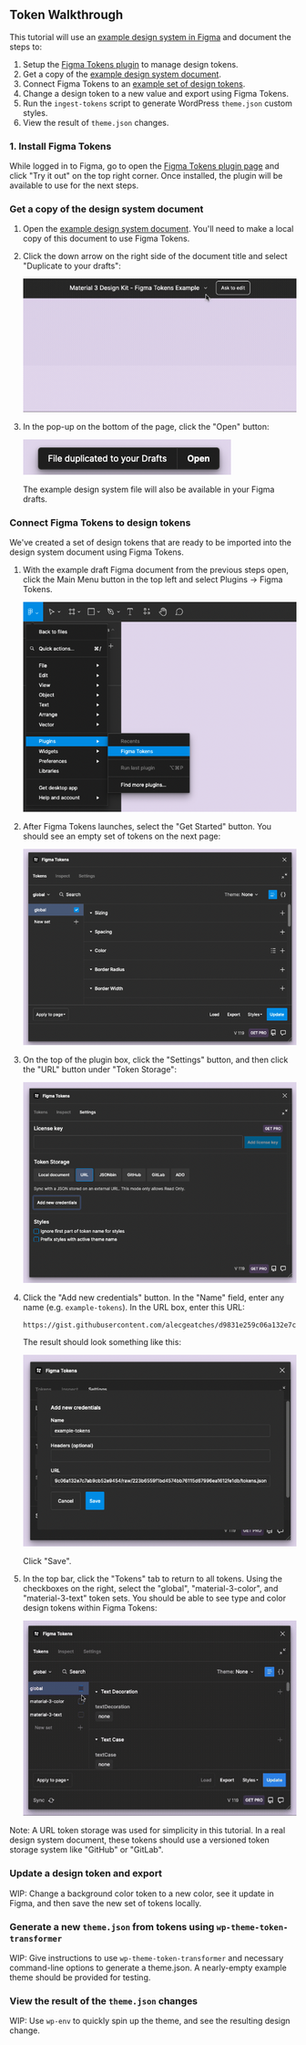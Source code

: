 ## Token Walkthrough

This tutorial will use an [example design system in Figma][example-figma-document] and document the steps to:

1. Setup the [Figma Tokens plugin][figma-tokens-plugin] to manage design tokens.
2. Get a copy of the [example design system document][example-figma-document].
3. Connect Figma Tokens to an [example set of design tokens][example-tokens].
4. Change a design token to a new value and export using Figma Tokens.
5. Run the `ingest-tokens` script to generate WordPress `theme.json` custom styles.
6. View the result of `theme.json` changes.

### 1. Install Figma Tokens

While logged in to Figma, go to open the [Figma Tokens plugin page][figma-tokens-plugin] and click "Try it out" on the top right corner. Once installed, the plugin will be available to use for the next steps.

### Get a copy of the design system document

1. Open the [example design system document][example-figma-document]. You'll need to make a local copy of this document to use Figma Tokens.

2. Click the down arrow on the right side of the document title and select "Duplicate to your drafts":

    ![Duplicate to your drafts menu option][gif-duplicate-to-drafts]

3. In the pop-up on the bottom of the page, click the "Open" button:

    ![File duplicated to your Drafts pop-up][image-open-duplicate]

    The example design system file will also be available in your Figma drafts.

### Connect Figma Tokens to design tokens

We've created a set of design tokens that are ready to be imported into the design system document using Figma Tokens.

1. With the example draft Figma document from the previous steps open, click the Main Menu button in the top left and select Plugins -> Figma Tokens.

    ![Figma Tokens plugin launch via menu][image-open-figma-tokens]

2. After Figma Tokens launches, select the "Get Started" button. You should see an empty set of tokens on the next page:

    ![Empty Figma Tokens plugin page][image-figma-tokens-empty]

3. On the top of the plugin box, click the "Settings" button, and then click the "URL" button under "Token Storage":

    ![Figma URL Token Storage settings section][image-figma-tokens-settings-url]

4. Click the "Add new credentials" button. In the "Name" field, enter any name (e.g. `example-tokens`). In the URL box, enter this URL:

    ```
    https://gist.githubusercontent.com/alecgeatches/d9831e259c06a132e7c7ab9cb52e9454/raw/223b6559f1bd4574bb76115d67996ea1612fe1db/tokens.json
    ```

    The result should look something like this:

    ![Figma URL Token Storage settings filled][image-figma-url-credentials]

    Click "Save".

5. In the top bar, click the "Tokens" tab to return to all tokens. Using the checkboxes on the right, select the "global", "material-3-color", and "material-3-text" token sets. You should be able to see type and color design tokens within Figma Tokens:

    ![Select token set checkboxes][gif-figma-token-sets]

Note: A URL token storage was used for simplicity in this tutorial. In a real design system document, these tokens should use a versioned token storage system like "GitHub" or "GitLab".

### Update a design token and export

WIP: Change a background color token to a new color, see it update in Figma, and then save the new set of tokens locally.

### Generate a new `theme.json` from tokens using `wp-theme-token-transformer`

WIP: Give instructions to use `wp-theme-token-transformer` and necessary command-line options to generate a theme.json. A nearly-empty example theme should be provided for testing.

### View the result of the `theme.json` changes

WIP: Use `wp-env` to quickly spin up the theme, and see the resulting design change.

[example-figma-document]: https://www.figma.com/file/5NZf8UfaZCPhcZRTjpRfmX/Material-3-Design-Kit---Figma-Tokens-Example?node-id=49823%3A12142
[example-tokens-raw]: https://gist.githubusercontent.com/alecgeatches/d9831e259c06a132e7c7ab9cb52e9454/raw/223b6559f1bd4574bb76115d67996ea1612fe1db/tokens.json
[example-tokens]: https://gist.github.com/alecgeatches/d9831e259c06a132e7c7ab9cb52e9454
[figma-tokens-plugin]: https://www.figma.com/community/plugin/843461159747178978
[gif-duplicate-to-drafts]: /docs/design-tokens-example/assets/duplicate-to-drafts.gif
[gif-figma-token-sets]: /docs/design-tokens-example/assets/figma-token-sets.gif
[image-figma-tokens-empty]: /docs/design-tokens-example/assets/figma-tokens-empty.png
[image-figma-tokens-settings-url]: /docs/design-tokens-example/assets/figma-tokens-settings-url.png
[image-open-duplicate]: /docs/design-tokens-example/assets/duplicated-document-open.png
[image-open-figma-tokens]: /docs/design-tokens-example/assets/open-figma-tokens.png
[image-figma-url-credentials]: /docs/design-tokens-example/assets/figma-url-credentials.png

